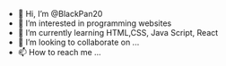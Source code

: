 - 👋 Hi, I’m @BlackPan20
- 👀 I’m interested in programming websites 
- 🌱 I’m currently learning HTML,CSS, Java Script, React 
- 💞️ I’m looking to collaborate on ...
- 📫 How to reach me ...

<!---
BlackPan20/BlackPan20 is a ✨ special ✨ repository because its `README.md` (this file) appears on your GitHub profile.
You can click the Preview link to take a look at your changes.
--->
